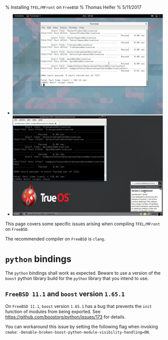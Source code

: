 % Installing `TFEL/MFront` on `FreeBSD`
% Thomas Helfer
% 5/11/2017

<div id="slideshow">
  <ul class="slides">
	<li><img src="img/FreeBSD.jpg" width="620" height="320" alt="TFEL/MFront on FreeBSD 11.1" /></li>
    <li><img src="img/TrueOS.jpg" width="620" height="320" alt="TFEL/MFront on TrueOS 2017" /></li>
	</ul>
  <span class="arrow previous"></span>
  <span class="arrow next"></span>
</div>
<script src="http://ajax.googleapis.com/ajax/libs/jquery/1.4.2/jquery.min.js"></script>
<script src="js/slideshow.js"></script>

This page covers some specific issues arising when compiling
`TFEL/MFront` on `FreeBSD`.

The recommended compiler on `FreeBSD` is `clang`.

# `python` bindings

The `python` bindings shall work as expected. Beware to use a version
of the `boost` python library build for the `python` library that you
intend to use.

## `FreeBSD 11.1` and `boost` version `1.65.1`

On `FreeBSD 11.1`, `boost` version `1.65.1` has a bug that prevents
the `init` function of modules from being exported.  See
https://github.com/boostorg/python/issues/173 for details.

You can workaround this issue by setting the following flag when
 invoking `cmake`:
 `-Denable-broken-boost-python-module-visibility-handling=ON`.
